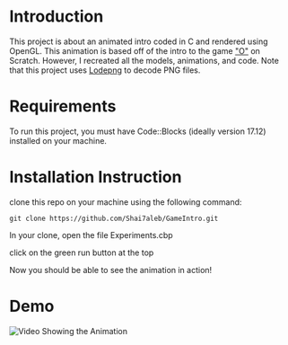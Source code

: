 # Introduction
This project is about an animated intro coded in C and rendered using OpenGL. This animation is based off of the intro to the game ["O"](https://scratch.mit.edu/projects/15945630/) on Scratch. However, I recreated all the models, animations, and code.
Note that this project uses [Lodepng](https://github.com/lvandeve/lodepng) to decode PNG files.

# Requirements
To run this project, you must have Code::Blocks (ideally version 17.12) installed on your machine.

# Installation Instruction
clone this repo on your machine using the following command:

    git clone https://github.com/Shai7aleb/GameIntro.git
    
In your clone, open the file Experiments.cbp

click on the green run button at the top

Now you should be able to see the animation in action!
# Demo
![Video Showing the Animation](https://github.com/Shai7aleb/GameIntro/assets/96475434/ed889f20-fe92-406d-8b6e-5bcd020b7a73)




